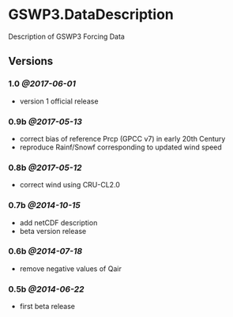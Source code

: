 # GSWP3.DataDescription
Description of GSWP3 Forcing Data

## Versions

### 1.0 _@2017-06-01_
+ version 1 official release

### 0.9b _@2017-05-13_
+ correct bias of reference Prcp (GPCC v7) in early 20th Century
+ reproduce Rainf/Snowf corresponding to updated wind speed

### 0.8b _@2017-05-12_
+ correct wind using CRU-CL2.0

### 0.7b _@2014-10-15_
+ add netCDF description
+ beta version release

### 0.6b _@2014-07-18_
+ remove negative values of Qair

### 0.5b _@2014-06-22_ 
+ first beta release 
